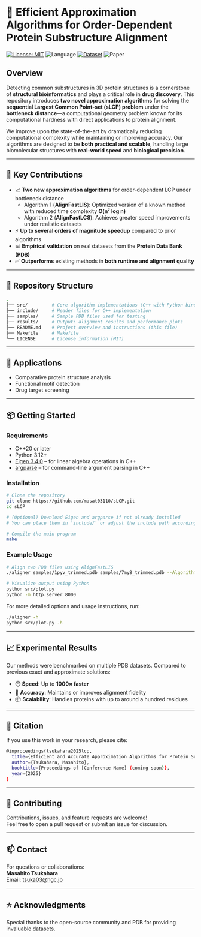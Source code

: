 # 🔬 Efficient Approximation Algorithms for Order-Dependent Protein Substructure Alignment


[![License: MIT](https://img.shields.io/badge/license-MIT-red.svg)](https://github.com/masat03110/sLCP/blob/main/LICENSE)
![Language](https://img.shields.io/badge/Language-C++%2FPython-blue)
[![Dataset](https://img.shields.io/badge/Dataset-PDB-success)](https://www.rcsb.org/)
![Paper](https://img.shields.io/badge/Paper-Coming%20Soon-lightgrey)



## Overview

Detecting common substructures in 3D protein structures is a cornerstone of **structural bioinformatics** and plays a critical role in **drug discovery**. This repository introduces **two novel approximation algorithms** for solving the **sequential Largest Common Point-set (sLCP) problem** under the **bottleneck distance**—a computational geometry problem known for its computational hardness with direct applications to protein alignment.

We improve upon the state-of-the-art by dramatically reducing computational complexity while maintaining or improving accuracy. Our algorithms are designed to be **both practical and scalable**, handling large biomolecular structures with **real-world speed** and **biological precision**.

---

## 🚀 Key Contributions

- 📈 **Two new approximation algorithms** for order-dependent LCP under bottleneck distance  
  - Algorithm 1 (**AlignFastLIS**): Optimized version of a known method with reduced time complexity **O(n⁷ log n)**  
  - Algorithm 2 (**AlignFastLCS**): Achieves greater speed improvements under realistic datasets
- ⚡ **Up to several orders of magnitude speedup** compared to prior algorithms  
- 📊 **Empirical validation** on real datasets from the **Protein Data Bank (PDB)**  
- ✅ **Outperforms** existing methods in **both runtime and alignment quality**

---

## 📂 Repository Structure

```bash
.
├── src/         # Core algorithm implementations (C++ with Python bindings)
├── include/     # Header files for C++ implementation
├── samples/     # Sample PDB files used for testing
├── results/     # Output: alignment results and performance plots
├── README.md    # Project overview and instructions (this file)
├── Makefile     # Makefile
└── LICENSE      # License information (MIT)
```
---

## 🧬 Applications

- Comparative protein structure analysis  
- Functional motif detection  
- Drug target screening  

---

## 📦 Getting Started

### Requirements

- C++20 or later  
- Python 3.12+  
- [Eigen 3.4.0](https://eigen.tuxfamily.org/index.php?title=Main_Page) – for linear algebra operations in C++  
- [argparse](https://github.com/p-ranav/argparse) – for command-line argument parsing in C++


### Installation

```bash
# Clone the repository
git clone https://github.com/masat03110/sLCP.git
cd sLCP

# (Optional) Download Eigen and argparse if not already installed
# You can place them in 'include/' or adjust the include path accordingly.

# Compile the main program
make
```

### Example Usage
```bash
# Align two PDB files using AlignFastLIS
./aligner samples/1pyv_trimmed.pdb samples/7my8_trimmed.pdb --Algorithm AlignFastLIS

# Visualize output using Python
python src/plot.py
python -m http.server 8000
```

For more detailed options and usage instructions, run:
```bash
./aligner -h
python src/plot.py -h
```


---

## 📈 Experimental Results

Our methods were benchmarked on multiple PDB datasets. Compared to previous exact and approximate solutions:

- ⏱️ **Speed**: Up to **1000× faster**  
- 🎯 **Accuracy**: Maintains or improves alignment fidelity  
- 📦 **Scalability**: Handles proteins with up to around a hundred residues

---

## 📝 Citation

If you use this work in your research, please cite:

```bash
@inproceedings{tsukahara2025lcp,
  title={Efficient and Accurate Approximation Algorithms for Protein Substructure Alignment},
  author={Tsukahara, Masahito},
  booktitle={Proceedings of [Conference Name] (coming soon)},
  year={2025}
}
```

---

## 🤝 Contributing

Contributions, issues, and feature requests are welcome!  
Feel free to open a pull request or submit an issue for discussion.

---

## 📫 Contact

For questions or collaborations:  
**Masahito Tsukahara**  
Email: tsuka03@hgc.jp

---

## ⭐ Acknowledgments

Special thanks to the open-source community and PDB for providing invaluable datasets.
